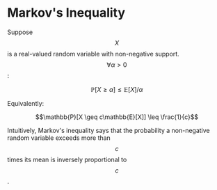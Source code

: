 # Markov's Inequality

Suppose $$X$$ is a real-valued random variable with non-negative support. $$\forall \alpha > 0$$:

$$\mathbb{P}[X \geq \alpha] \leq \mathbb{E}[X]/\alpha$$

Equivalently:

$$\mathbb{P}[X \geq c\mathbb{E}[X]] \leq \frac{1}{c}$$

Intuitively, Markov's inequality says that the probability a non-negative random variable exceeds
more than $$c$$ times its mean is inversely proportional to $$c$$.